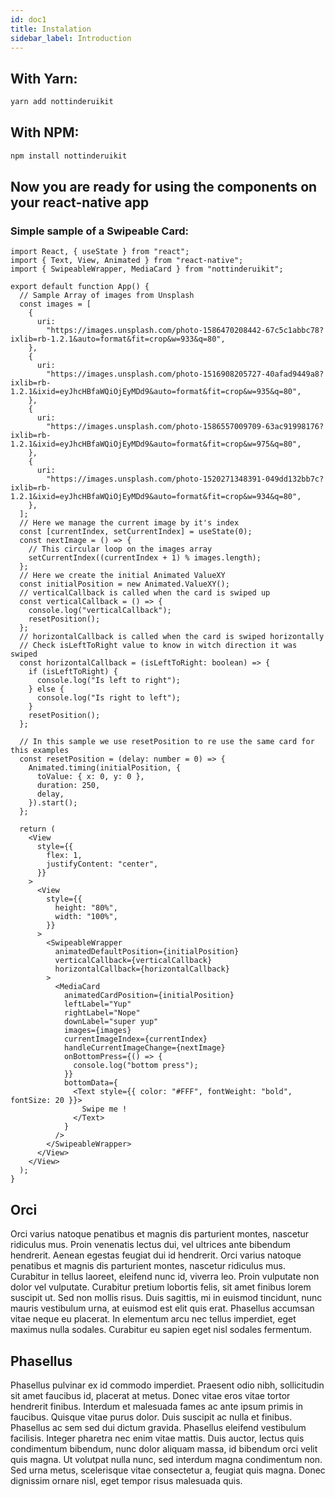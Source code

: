 ```yaml
---
id: doc1
title: Instalation
sidebar_label: Introduction
---
```


## With Yarn:

```js
yarn add nottinderuikit
```
## With NPM:

```js
npm install nottinderuikit
```

## Now you are ready for using the components on your react-native app

### Simple sample of a Swipeable Card:
```react
import React, { useState } from "react";
import { Text, View, Animated } from "react-native";
import { SwipeableWrapper, MediaCard } from "nottinderuikit";

export default function App() {
  // Sample Array of images from Unsplash
  const images = [
    {
      uri:
        "https://images.unsplash.com/photo-1586470208442-67c5c1abbc78?ixlib=rb-1.2.1&auto=format&fit=crop&w=933&q=80",
    },
    {
      uri:
        "https://images.unsplash.com/photo-1516908205727-40afad9449a8?ixlib=rb-1.2.1&ixid=eyJhcHBfaWQiOjEyMDd9&auto=format&fit=crop&w=935&q=80",
    },
    {
      uri:
        "https://images.unsplash.com/photo-1586557009709-63ac91998176?ixlib=rb-1.2.1&ixid=eyJhcHBfaWQiOjEyMDd9&auto=format&fit=crop&w=975&q=80",
    },
    {
      uri:
        "https://images.unsplash.com/photo-1520271348391-049dd132bb7c?ixlib=rb-1.2.1&ixid=eyJhcHBfaWQiOjEyMDd9&auto=format&fit=crop&w=934&q=80",
    },
  ];
  // Here we manage the current image by it's index
  const [currentIndex, setCurrentIndex] = useState(0);
  const nextImage = () => {
    // This circular loop on the images array
    setCurrentIndex((currentIndex + 1) % images.length);
  };
  // Here we create the initial Animated ValueXY
  const initialPosition = new Animated.ValueXY();
  // verticalCallback is called when the card is swiped up
  const verticalCallback = () => {
    console.log("verticalCallback");
    resetPosition();
  };
  // horizontalCallback is called when the card is swiped horizontally
  // Check isLeftToRight value to know in witch direction it was swiped
  const horizontalCallback = (isLeftToRight: boolean) => {
    if (isLeftToRight) {
      console.log("Is left to right");
    } else {
      console.log("Is right to left");
    }
    resetPosition();
  };

  // In this sample we use resetPosition to re use the same card for this examples
  const resetPosition = (delay: number = 0) => {
    Animated.timing(initialPosition, {
      toValue: { x: 0, y: 0 },
      duration: 250,
      delay,
    }).start();
  };

  return (
    <View
      style={{
        flex: 1,
        justifyContent: "center",
      }}
    >
      <View
        style={{
          height: "80%",
          width: "100%",
        }}
      >
        <SwipeableWrapper
          animatedDefaultPosition={initialPosition}
          verticalCallback={verticalCallback}
          horizontalCallback={horizontalCallback}
        >
          <MediaCard
            animatedCardPosition={initialPosition}
            leftLabel="Yup"
            rightLabel="Nope"
            downLabel="super yup"
            images={images}
            currentImageIndex={currentIndex}
            handleCurrentImageChange={nextImage}
            onBottomPress={() => {
              console.log("bottom press");
            }}
            bottomData={
              <Text style={{ color: "#FFF", fontWeight: "bold", fontSize: 20 }}>
                Swipe me !
              </Text>
            }
          />
        </SwipeableWrapper>
      </View>
    </View>
  );
}
```


## Orci

Orci varius natoque penatibus et magnis dis parturient montes, nascetur ridiculus mus. Proin venenatis lectus dui, vel ultrices ante bibendum hendrerit. Aenean egestas feugiat dui id hendrerit. Orci varius natoque penatibus et magnis dis parturient montes, nascetur ridiculus mus. Curabitur in tellus laoreet, eleifend nunc id, viverra leo. Proin vulputate non dolor vel vulputate. Curabitur pretium lobortis felis, sit amet finibus lorem suscipit ut. Sed non mollis risus. Duis sagittis, mi in euismod tincidunt, nunc mauris vestibulum urna, at euismod est elit quis erat. Phasellus accumsan vitae neque eu placerat. In elementum arcu nec tellus imperdiet, eget maximus nulla sodales. Curabitur eu sapien eget nisl sodales fermentum.

## Phasellus

Phasellus pulvinar ex id commodo imperdiet. Praesent odio nibh, sollicitudin sit amet faucibus id, placerat at metus. Donec vitae eros vitae tortor hendrerit finibus. Interdum et malesuada fames ac ante ipsum primis in faucibus. Quisque vitae purus dolor. Duis suscipit ac nulla et finibus. Phasellus ac sem sed dui dictum gravida. Phasellus eleifend vestibulum facilisis. Integer pharetra nec enim vitae mattis. Duis auctor, lectus quis condimentum bibendum, nunc dolor aliquam massa, id bibendum orci velit quis magna. Ut volutpat nulla nunc, sed interdum magna condimentum non. Sed urna metus, scelerisque vitae consectetur a, feugiat quis magna. Donec dignissim ornare nisl, eget tempor risus malesuada quis.
